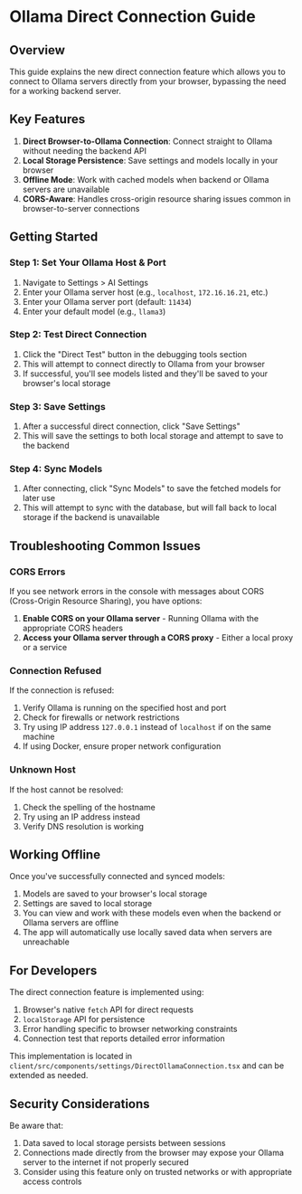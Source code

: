 # Ollama Direct Connection Guide

## Overview

This guide explains the new direct connection feature which allows you to connect to Ollama servers directly from your browser, bypassing the need for a working backend server.

## Key Features

1. **Direct Browser-to-Ollama Connection**: Connect straight to Ollama without needing the backend API
2. **Local Storage Persistence**: Save settings and models locally in your browser
3. **Offline Mode**: Work with cached models when backend or Ollama servers are unavailable
4. **CORS-Aware**: Handles cross-origin resource sharing issues common in browser-to-server connections

## Getting Started

### Step 1: Set Your Ollama Host & Port

1. Navigate to Settings > AI Settings
2. Enter your Ollama server host (e.g., `localhost`, `172.16.16.21`, etc.)
3. Enter your Ollama server port (default: `11434`)
4. Enter your default model (e.g., `llama3`)

### Step 2: Test Direct Connection

1. Click the "Direct Test" button in the debugging tools section
2. This will attempt to connect directly to Ollama from your browser
3. If successful, you'll see models listed and they'll be saved to your browser's local storage

### Step 3: Save Settings

1. After a successful direct connection, click "Save Settings"
2. This will save the settings to both local storage and attempt to save to the backend

### Step 4: Sync Models

1. After connecting, click "Sync Models" to save the fetched models for later use
2. This will attempt to sync with the database, but will fall back to local storage if the backend is unavailable

## Troubleshooting Common Issues

### CORS Errors

If you see network errors in the console with messages about CORS (Cross-Origin Resource Sharing), you have options:

1. **Enable CORS on your Ollama server** - Running Ollama with the appropriate CORS headers
2. **Access your Ollama server through a CORS proxy** - Either a local proxy or a service

### Connection Refused

If the connection is refused:

1. Verify Ollama is running on the specified host and port
2. Check for firewalls or network restrictions
3. Try using IP address `127.0.0.1` instead of `localhost` if on the same machine
4. If using Docker, ensure proper network configuration

### Unknown Host

If the host cannot be resolved:

1. Check the spelling of the hostname
2. Try using an IP address instead
3. Verify DNS resolution is working

## Working Offline

Once you've successfully connected and synced models:

1. Models are saved to your browser's local storage
2. Settings are saved to local storage
3. You can view and work with these models even when the backend or Ollama servers are offline
4. The app will automatically use locally saved data when servers are unreachable

## For Developers

The direct connection feature is implemented using:

1. Browser's native `fetch` API for direct requests
2. `localStorage` API for persistence
3. Error handling specific to browser networking constraints
4. Connection test that reports detailed error information

This implementation is located in `client/src/components/settings/DirectOllamaConnection.tsx` and can be extended as needed.

## Security Considerations

Be aware that:

1. Data saved to local storage persists between sessions
2. Connections made directly from the browser may expose your Ollama server to the internet if not properly secured
3. Consider using this feature only on trusted networks or with appropriate access controls 